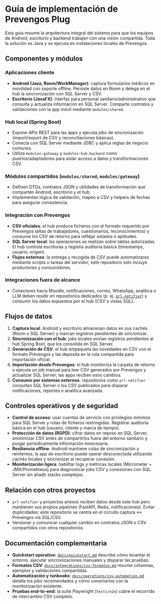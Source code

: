 # Guía de implementación de Prevengos Plug

Esta guía resume la arquitectura integral del sistema para que los equipos de Android, escritorio y backend trabajen con una visión compartida. Toda la solución es Java y se ejecuta en instalaciones locales de Prevengos.

## Componentes y módulos

### Aplicaciones cliente
- **Android (Java, Room/WorkManager)**: captura formularios médicos en movilidad con soporte offline. Persiste datos en Room y delega en el hub la sincronización con SQL Server y CSV.
- **Escritorio (JavaFX)**: interfaz para personal sanitario/administrativo que consulta y actualiza información en SQL Server. Comparte contratos y validaciones con la app móvil mediante `modules/shared`.

### Hub local (Spring Boot)
- Expone APIs REST para las apps y ejecuta jobs de sincronización (import/export de CSV y reconciliaciones básicas).
- Conecta con SQL Server mediante JDBC y aplica reglas de negocio comunes.
- Utiliza `modules:gateway` y `modules:hub-backend` como puertos/adaptadores para aislar acceso a datos y transformaciones CSV.

### Módulos compartidos (`modules/shared`, `modules/gateway`)
- Definen DTOs, contratos JSON y utilidades de transformación que comparten Android, escritorio y el hub.
- Implementan lógica de validación, mapeo a CSV y helpers de fechas para asegurar consistencia.

### Integración con Prevengos
- **CSV oficiales**: el hub produce ficheros con el formato requerido por Prevengos (altas de trabajadores, cuestionarios, reconocimientos) y consume los CSV de retorno para reflejar estados o aptitudes.
- **SQL Server local**: las operaciones se realizan sobre tablas autorizadas. El hub controla escrituras y registra auditoría básica (timestamps, usuario, origen).
- **Flujos externos**: la entrega y recogida de CSV puede automatizarse mediante scripts o tareas del servidor; este repositorio solo incluye productores y consumidores.

### Integraciones fuera de alcance
- Conectores hacia Moodle, notificaciones, correo, WhatsApp, analítica o LLM deben residir en repositorios dedicados (p. ej. [`prl-notifier`](https://github.com/prevengos/prl-notifier)) y consumir los datos expuestos por el hub (CSV o vistas SQL).

## Flujos de datos

1. **Captura local**: Android y escritorio almacenan datos en sus cachés (Room o SQL Server) y marcan registros pendientes de sincronizar.
2. **Sincronización con el hub**: jobs locales envían registros pendientes al hub Spring Boot, que los consolida en SQL Server.
3. **Generación de CSV**: el hub empaqueta las novedades en CSV con el formato Prevengos y las deposita en la ruta compartida para importación oficial.
4. **Importación desde Prevengos**: el hub monitoriza la carpeta de retorno o ejecuta un job manual para leer CSV generados por Prevengos y actualizar SQL Server; las apps reciben esos cambios.
5. **Consumo por sistemas externos**: repositorios como `prl-notifier` consultan SQL Server o los CSV publicados para disparar notificaciones, reportes o analítica avanzada.

## Controles operativos y de seguridad

- **Control de acceso**: usar cuentas de servicio con privilegios mínimos para SQL Server y rutas de ficheros restringidas. Registrar auditoría básica en el hub (usuario, cliente y marca de tiempo).
- **Protección de datos (RGPD)**: cifrar datos en reposo en SQL Server, anonimizar CSV antes de compartirlos fuera del entorno sanitario y purgar periódicamente información innecesaria.
- **Resiliencia offline**: Android mantiene colas de sincronización y reintentos; la app de escritorio puede operar desconectada utilizando cachés locales y sincronizar al recuperar conexión.
- **Monitorización ligera**: habilitar logs y métricas locales (Micrometer + JMX/Prometheus) para diagnosticar jobs CSV y conexiones con SQL Server sin añadir stacks complejos.

## Relación con otros proyectos

- `prl-notifier` y proyectos anexos reciben datos desde este hub pero mantienen sus propios pipelines (FastAPI, Redis, notificaciones). Evitar duplicidades: este repositorio se centra en el circuito captura ↔ Prevengos vía SQL/CSV.
- Versionar y comunicar cualquier cambio en contratos JSON o CSV compartidos con otros repositorios.

## Documentación complementaria

- **Quickstart operativo:** [`docs/quickstart.md`](quickstart.md) describe cómo levantar el entorno, ejecutar sincronizaciones manuales y disparar las pruebas.
- **Formatos CSV:** [`docs/integrations/csv-formatos.md`](integrations/csv-formatos.md) resume columnas, ejemplos y validaciones compartidas.
- **Automatización y runbooks:** [`docs/operations/csv-automation.md`](operations/csv-automation.md) detalla los jobs recomendados y cómo conectarlos con la monitorización existente.
- **Pruebas end-to-end:** la suite Playwright (`tests/e2e`) cubre el recorrido de intercambio CSV completo.

